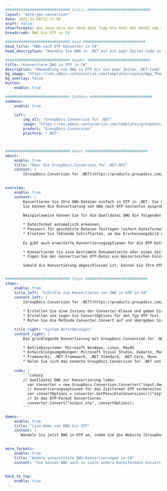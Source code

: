 ```yaml
---
############################# Static ############################
layout: "auto-gen-conversion"
date: 2022-11-08T12:37:08
draft: false
otherformats: doc docm docx dot dotm dotx fodp htm html mht mhtml odp odt otp pot potm potx pps ppsm ppsx ppt pptm pptx rtf
breadcrumb: DWG bis OTP in C#

############################# Head ############################
head_title: "DWG nach OTP Konverter in C#"
head_description: "Wandeln Sie DWG in .NET mit ein paar Zeilen Code in OTP um. Verwenden Sie die GroupDocs Document Conversion API, um über 160 Dateiformate zu konvertieren."

############################# Header ############################
title: "Konvertiere DWG in OTP in C#"
description: "Umwandlung von DWG in OTP mit ein paar Zeilen .NET-Code"
bg_image: "https://cms.admin.containerize.com/templates/aspose/App_Themes/V3/images/bg/header1.png"
bg_overlay: false
button:
    enable: true

############################# SubMenu ############################
submenu:
    enable: true

    left:
        img_alt: "GroupDocs.Conversion for .NET"
        image: "https://cms.admin.containerize.com/templates/groupdocs/images/product-logos/90x90-noborder/groupdocs-conversion-net.png"
        product: "GroupDocs.Conversion"
        platform: ".NET"



############################# About ############################
about:
    enable: true
    title: "Über die GroupDocs.Conversion for .NET-API"
    content: |
        [GroupDocs.Conversion for .NET](https://products.groupdocs.com/conversion/net/) kann verwendet werden, um Microsoft Word, Excel, PowerPoint, PDF, Visio und andere Formate zu konvertieren. GroupDocs.Conversion ist eine eigenständige API, die sich für Backend- und interne Systeme eignet, bei denen eine hohe Leistung erforderlich ist. Es ist unabhängig von Software wie Microsoft oder Open Office.
    

overview:
    enable: true
    content: |
        Konvertieren Sie Ihre DWG-Dateien einfach in OTP in .NET. Sie können nur ein paar C#-Codezeilen auf jeder Plattform Ihrer Wahl verwenden, z. B. Windows, Linux, macOS.
        Sie können die Konvertierung von DWG nach OTP kostenlos ausprobieren und die Qualität der Konvertierungsergebnisse bewerten. Neben einfachen Dateikonvertierungsszenarien können Sie erweiterte Optionen zum Laden der Quelldatei DWG und zum Speichern des Ausgabeergebnisses OTP ausprobieren. 
        
        Beispielsweise können Sie für die Quelldatei DWG die folgenden Ladeoptionen verwenden:

        * Dateiformat automatisch erkennen;
        * Passwort für geschützte Dateien festlegen (sofern Dateiformat dies unterstützt);
        * Ersetzen Sie fehlende Schriftarten, um das Erscheinungsbild des Dokuments beizubehalten.
        
        Es gibt auch erweiterte Konvertierungsoptionen für die OTP-Datei:

        * Konvertieren Sie eine bestimmte Dokumentseite oder einen Seitenbereich;
        * Fügen Sie der konvertierten OTP-Datei ein Wasserzeichen hinzu und vieles mehr.

        Sobald die Konvertierung abgeschlossen ist, können Sie Ihre OTP-Datei im lokalen Dateipfad oder auf einem Speicher von Drittanbietern wie FTP, Amazon S3, Google Drive, Dropbox usw. speichern. Bitte beachten Sie, dass Sie DWG in OTP muss keine zusätzliche Software installiert werden - wie MS Office, Open Office, Adobe Acrobat Reader etc.


############################# Steps ############################
steps:
    enable: true
    title_left: "Schritte zum Konvertieren von DWG in OTP in C#"
    content_left: |
        [GroupDocs.Conversion for .NET](https://products.groupdocs.com/conversion/net/) erleichtert Entwicklern das Konvertieren einer DWG-Datei in OTP mit wenigen Codezeilen.
        
        * Erstellen Sie eine Instanz der Converter-Klasse und geben Sie die Datei DWG mit dem vollständigen Pfad an
        * Erstellen und legen Sie ConvertOptions für den Typ OTP fest.
        * Rufen Sie die Methode Converter.Convert auf und übergeben Sie den vollständigen Pfad und das Format (OTP) als Parameter

    title_right: "System Anforderungen"
    content_right: |
        Die grundlegende Konvertierung mit GroupDocs.Conversion for .NET kann in nur wenigen einfachen Schritten durchgeführt werden. Unsere APIs werden auf allen wichtigen Plattformen und Betriebssystemen unterstützt. Stellen Sie vor dem Ausführen des folgenden Codes sicher, dass die folgenden Voraussetzungen auf Ihrem System installiert sind.

        * Betriebssysteme: Microsoft Windows, Linux, MacOS
        * Entwicklungsumgebungen: Microsoft Visual Studio, Xamarin, MonoDevelop
        * Frameworks: .NET Framework, .NET Standard, .NET Core, Mono
        * Holen Sie sich das neueste GroupDocs.Conversion for .NET von [Nuget](https://www.nuget.org/packages/groupdocs.conversion)
         
    code: |
        ```csharp    
        // Quelldatei DWG zur Konvertierung laden
          var converter = new GroupDocs.Conversion.Converter("input.dwg");
          // Konvertierungsoptionen für das Zielformat OTP vorbereiten
          var convertOptions = converter.GetPossibleConversions()["otp"].ConvertOptions;
          // In das OTP-Format konvertieren
          converter.Convert("output.otp", convertOptions);
        ```

demos:
    enable: true
    title: "Live-Demo von DWG bis OTP"
    content: |
       Wandeln Sie jetzt DWG in OTP um, indem Sie die Website [GroupDocs.Conversion App](https://products.groupdocs.app/conversion/family) besuchen. Die Online-Demo hat die folgenden Vorteile
          

more_formats:
    enable: true
    title: "Andere unterstützte DWG-Konvertierungen in C#"
    content: "Sie können DWG auch in viele andere Dateiformate konvertieren. Bitte sehen Sie sich die Liste unten an."
       
       
back_to_top:
    enable: true
---
```

